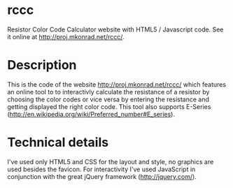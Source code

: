 rccc
====

Resistor Color Code Calculator website with HTML5 / Javascript code. See it online at http://proj.mkonrad.net/rccc/.

Description
===========

This is the code of the website http://proj.mkonrad.net/rccc/ which features an online tool to to interactivly calculate the resistance of a resistor by choosing the color codes or vice versa by entering the resistance and getting displayed the right color code.
This tool also supports E-Series (http://en.wikipedia.org/wiki/Preferred_number#E_series).

Technical details
=================

I've used only HTML5 and CSS for the layout and style, no graphics are used besides the favicon.
For interactivity I've used JavaScript in conjunction with the great jQuery framework (http://jquery.com/).
